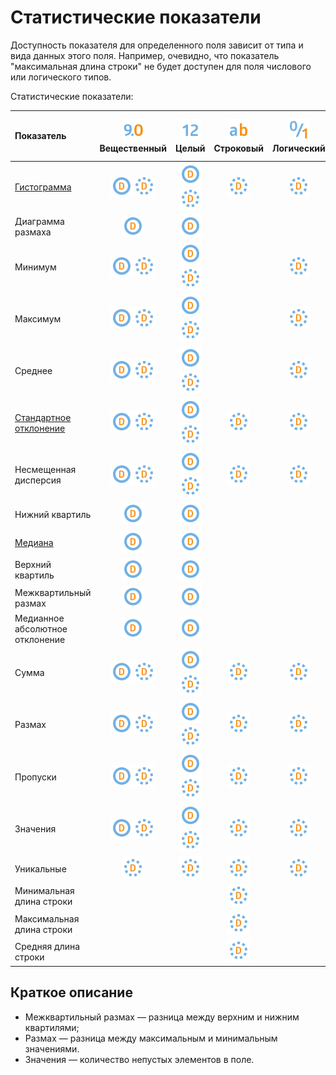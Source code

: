 # Статистические показатели

Доступность показателя для определенного поля зависит от типа и вида данных этого поля. Например, очевидно, что показатель "максимальная длина строки" не будет доступен для поля числового или логического типов.

Статистические показатели:

|Показатель|![](../../media/app/icons/datatype-18/datatype-default-03.svg) Вещественный|![](../../media/app/icons/datatype-18/datatype-default-02.svg) Целый|![](../../media/app/icons/datatype-18/datatype-default-01.svg) Строковый|![](../../media/app/icons/datatype-18/datatype-default-04.svg) Логический|![](../../media/app/icons/datatype-18/datatype-default-05.svg) Дата/Время|
|:-|:-:|:-:|:-:|:-:|:-:|
|[Гистограмма](https://wiki.loginom.ru/articles/histogram.html)|![](../../media/app/icons/datatype-18/datatype-default-08.svg)![](../../media/app/icons/datatype-18/datatype-default-09.svg)|![](../../media/app/icons/datatype-18/datatype-default-08.svg) ![](../../media/app/icons/datatype-18/datatype-default-09.svg)|![](../../media/app/icons/datatype-18/datatype-default-09.svg)|![](../../media/app/icons/datatype-18/datatype-default-09.svg)|![](../../media/app/icons/datatype-18/datatype-default-08.svg) ![](../../media/app/icons/datatype-18/datatype-default-09.svg)|
|Диаграмма размаха|![](../../media/app/icons/datatype-18/datatype-default-08.svg)|![](../../media/app/icons/datatype-18/datatype-default-08.svg)|||![](../../media/app/icons/datatype-18/datatype-default-08.svg)|
|Минимум|![](../../media/app/icons/datatype-18/datatype-default-08.svg)![](../../media/app/icons/datatype-18/datatype-default-09.svg)|![](../../media/app/icons/datatype-18/datatype-default-08.svg) ![](../../media/app/icons/datatype-18/datatype-default-09.svg)||![](../../media/app/icons/datatype-18/datatype-default-09.svg)|![](../../media/app/icons/datatype-18/datatype-default-08.svg) ![](../../media/app/icons/datatype-18/datatype-default-09.svg)|
|Максимум|![](../../media/app/icons/datatype-18/datatype-default-08.svg)![](../../media/app/icons/datatype-18/datatype-default-09.svg)|![](../../media/app/icons/datatype-18/datatype-default-08.svg) ![](../../media/app/icons/datatype-18/datatype-default-09.svg)||![](../../media/app/icons/datatype-18/datatype-default-09.svg)|![](../../media/app/icons/datatype-18/datatype-default-08.svg) ![](../../media/app/icons/datatype-18/datatype-default-09.svg)|
|Среднее|![](../../media/app/icons/datatype-18/datatype-default-08.svg)![](../../media/app/icons/datatype-18/datatype-default-09.svg)|![](../../media/app/icons/datatype-18/datatype-default-08.svg) ![](../../media/app/icons/datatype-18/datatype-default-09.svg)||![](../../media/app/icons/datatype-18/datatype-default-09.svg)|![](../../media/app/icons/datatype-18/datatype-default-08.svg) ![](../../media/app/icons/datatype-18/datatype-default-09.svg)|
|[Стандартное отклонение](https://wiki.loginom.ru/articles/mean-square-deviation.html)|![](../../media/app/icons/datatype-18/datatype-default-08.svg)![](../../media/app/icons/datatype-18/datatype-default-09.svg)|![](../../media/app/icons/datatype-18/datatype-default-08.svg) ![](../../media/app/icons/datatype-18/datatype-default-09.svg)| ![](../../media/app/icons/datatype-18/datatype-default-09.svg)|![](../../media/app/icons/datatype-18/datatype-default-09.svg)|![](../../media/app/icons/datatype-18/datatype-default-08.svg) ![](../../media/app/icons/datatype-18/datatype-default-09.svg)|
|Несмещенная дисперсия|![](../../media/app/icons/datatype-18/datatype-default-08.svg)![](../../media/app/icons/datatype-18/datatype-default-09.svg)|![](../../media/app/icons/datatype-18/datatype-default-08.svg) ![](../../media/app/icons/datatype-18/datatype-default-09.svg)|![](../../media/app/icons/datatype-18/datatype-default-09.svg)|![](../../media/app/icons/datatype-18/datatype-default-09.svg)||
|Нижний квартиль|![](../../media/app/icons/datatype-18/datatype-default-08.svg)|![](../../media/app/icons/datatype-18/datatype-default-08.svg)|||![](../../media/app/icons/datatype-18/datatype-default-08.svg)|
|[Медиана](https://wiki.loginom.ru/articles/median.html)|![](../../media/app/icons/datatype-18/datatype-default-08.svg)|![](../../media/app/icons/datatype-18/datatype-default-08.svg)|||![](../../media/app/icons/datatype-18/datatype-default-08.svg)|
|Верхний квартиль|![](../../media/app/icons/datatype-18/datatype-default-08.svg)|![](../../media/app/icons/datatype-18/datatype-default-08.svg)|||![](../../media/app/icons/datatype-18/datatype-default-08.svg)|
|Межквартильный размах|![](../../media/app/icons/datatype-18/datatype-default-08.svg)|![](../../media/app/icons/datatype-18/datatype-default-08.svg)|||![](../../media/app/icons/datatype-18/datatype-default-08.svg)|
|Медианное абсолютное отклонение|![](../../media/app/icons/datatype-18/datatype-default-08.svg)|![](../../media/app/icons/datatype-18/datatype-default-08.svg)|||![](../../media/app/icons/datatype-18/datatype-default-08.svg)|
|Сумма|![](../../media/app/icons/datatype-18/datatype-default-08.svg)![](../../media/app/icons/datatype-18/datatype-default-09.svg)|![](../../media/app/icons/datatype-18/datatype-default-08.svg) ![](../../media/app/icons/datatype-18/datatype-default-09.svg)|![](../../media/app/icons/datatype-18/datatype-default-09.svg)|![](../../media/app/icons/datatype-18/datatype-default-09.svg)||
|Размах|![](../../media/app/icons/datatype-18/datatype-default-08.svg)![](../../media/app/icons/datatype-18/datatype-default-09.svg)|![](../../media/app/icons/datatype-18/datatype-default-08.svg) ![](../../media/app/icons/datatype-18/datatype-default-09.svg)|![](../../media/app/icons/datatype-18/datatype-default-09.svg)|![](../../media/app/icons/datatype-18/datatype-default-09.svg)|![](../../media/app/icons/datatype-18/datatype-default-08.svg) ![](../../media/app/icons/datatype-18/datatype-default-09.svg)|
|Пропуски|![](../../media/app/icons/datatype-18/datatype-default-08.svg)![](../../media/app/icons/datatype-18/datatype-default-09.svg)|![](../../media/app/icons/datatype-18/datatype-default-08.svg) ![](../../media/app/icons/datatype-18/datatype-default-09.svg)|![](../../media/app/icons/datatype-18/datatype-default-09.svg)|![](../../media/app/icons/datatype-18/datatype-default-09.svg)|![](../../media/app/icons/datatype-18/datatype-default-08.svg) ![](../../media/app/icons/datatype-18/datatype-default-09.svg)|
|Значения|![](../../media/app/icons/datatype-18/datatype-default-08.svg)![](../../media/app/icons/datatype-18/datatype-default-09.svg)|![](../../media/app/icons/datatype-18/datatype-default-08.svg) ![](../../media/app/icons/datatype-18/datatype-default-09.svg)|![](../../media/app/icons/datatype-18/datatype-default-09.svg)|![](../../media/app/icons/datatype-18/datatype-default-09.svg)|![](../../media/app/icons/datatype-18/datatype-default-08.svg) ![](../../media/app/icons/datatype-18/datatype-default-09.svg)|
|Уникальные|![](../../media/app/icons/datatype-18/datatype-default-09.svg)| ![](../../media/app/icons/datatype-18/datatype-default-09.svg)|![](../../media/app/icons/datatype-18/datatype-default-09.svg)|![](../../media/app/icons/datatype-18/datatype-default-09.svg)|![](../../media/app/icons/datatype-18/datatype-default-09.svg)|
|Минимальная длина строки|||![](../../media/app/icons/datatype-18/datatype-default-09.svg)|||
|Максимальная длина строки|||![](../../media/app/icons/datatype-18/datatype-default-09.svg)|||
|Средняя длина строки|||![](../../media/app/icons/datatype-18/datatype-default-09.svg)|||

## Краткое описание

* Межквартильный размах — разница между верхним и нижним квартилями;
* Размах — разница между максимальным и минимальным значениями.
* Значения — количество непустых элементов в поле.